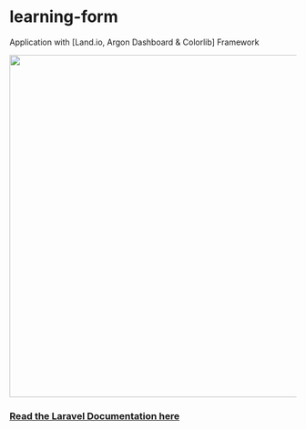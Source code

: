 # learning-form
Application with [Land.io, Argon Dashboard &amp; Colorlib] Framework

<p align="center">
  <a href="https://www.fatechid.blog">
    <img src="https://beta.fatechid.com/Login-DekstopView.png" width="600">
  </a>
</p>

<a href="https://laravel.com/docs/7.x/installation"> <h3 align="left">Read the Laravel Documentation here</h3></a>

